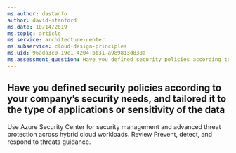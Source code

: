 ```yaml
---
ms.author: dastanfo
author: david-stanford
ms.date: 10/14/2019
ms.topic: article
ms.service: architecture-center
ms.subservice: cloud-design-principles
ms.uid: 96ada3c0-19c1-4204-bb31-a989813d838a
ms.assessment_question: Have you defined security policies according to your company’s security needs, and tailored it to the type of applications or sensitivity of the data
---
```

## Have you defined security policies according to your company’s security needs, and tailored it to the type of applications or sensitivity of the data

Use Azure Security Center for security management and advanced threat protection across hybrid cloud workloads. Review Prevent, detect, and respond to threats guidance.
